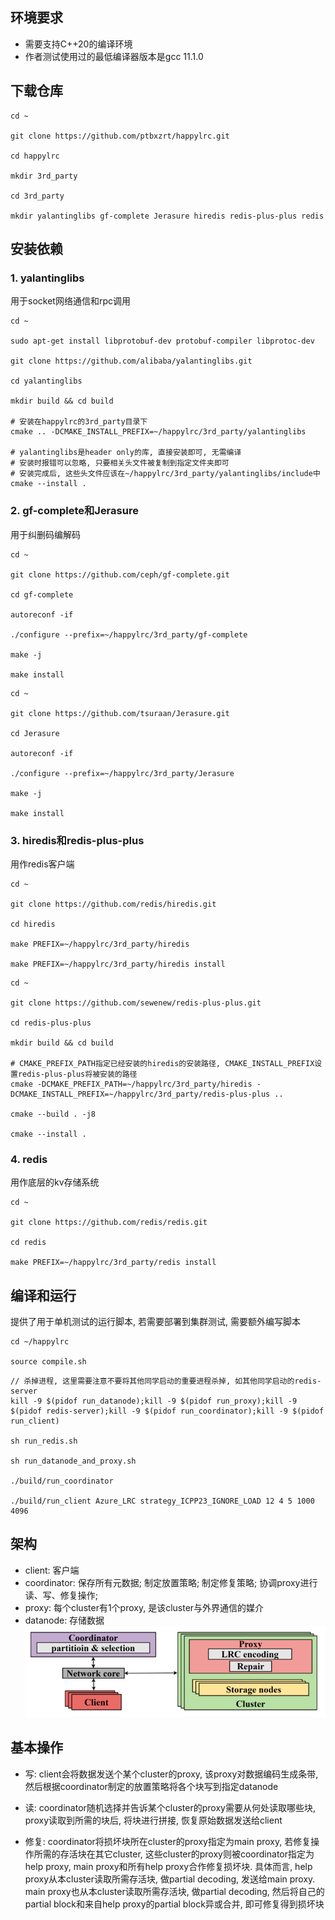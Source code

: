 ## 环境要求
- 需要支持C++20的编译环境
- 作者测试使用过的最低编译器版本是gcc 11.1.0 
## 下载仓库
```
cd ~

git clone https://github.com/ptbxzrt/happylrc.git

cd happylrc

mkdir 3rd_party

cd 3rd_party

mkdir yalantinglibs gf-complete Jerasure hiredis redis-plus-plus redis
```

## 安装依赖
### 1. yalantinglibs
用于socket网络通信和rpc调用
```
cd ~

sudo apt-get install libprotobuf-dev protobuf-compiler libprotoc-dev

git clone https://github.com/alibaba/yalantinglibs.git

cd yalantinglibs

mkdir build && cd build

# 安装在happylrc的3rd_party目录下
cmake .. -DCMAKE_INSTALL_PREFIX=~/happylrc/3rd_party/yalantinglibs

# yalantinglibs是header only的库, 直接安装即可, 无需编译
# 安装时报错可以忽略, 只要相关头文件被复制到指定文件夹即可
# 安装完成后, 这些头文件应该在~/happylrc/3rd_party/yalantinglibs/include中
cmake --install .
```

### 2. gf-complete和Jerasure
用于纠删码编解码
```
cd ~

git clone https://github.com/ceph/gf-complete.git

cd gf-complete

autoreconf -if

./configure --prefix=~/happylrc/3rd_party/gf-complete

make -j

make install
```
```
cd ~

git clone https://github.com/tsuraan/Jerasure.git

cd Jerasure

autoreconf -if

./configure --prefix=~/happylrc/3rd_party/Jerasure

make -j

make install
``` 

### 3. hiredis和redis-plus-plus
用作redis客户端
```
cd ~

git clone https://github.com/redis/hiredis.git

cd hiredis

make PREFIX=~/happylrc/3rd_party/hiredis

make PREFIX=~/happylrc/3rd_party/hiredis install
```
```
cd ~

git clone https://github.com/sewenew/redis-plus-plus.git

cd redis-plus-plus

mkdir build && cd build

# CMAKE_PREFIX_PATH指定已经安装的hiredis的安装路径, CMAKE_INSTALL_PREFIX设置redis-plus-plus将被安装的路径
cmake -DCMAKE_PREFIX_PATH=~/happylrc/3rd_party/hiredis -DCMAKE_INSTALL_PREFIX=~/happylrc/3rd_party/redis-plus-plus ..

cmake --build . -j8

cmake --install .
```

### 4. redis
用作底层的kv存储系统
```
cd ~

git clone https://github.com/redis/redis.git

cd redis

make PREFIX=~/happylrc/3rd_party/redis install
```


## 编译和运行
提供了用于单机测试的运行脚本, 若需要部署到集群测试, 需要额外编写脚本
```
cd ~/happylrc

source compile.sh
```
```
// 杀掉进程, 这里需要注意不要将其他同学启动的重要进程杀掉, 如其他同学启动的redis-server
kill -9 $(pidof run_datanode);kill -9 $(pidof run_proxy);kill -9 $(pidof redis-server);kill -9 $(pidof run_coordinator);kill -9 $(pidof run_client)

sh run_redis.sh

sh run_datanode_and_proxy.sh

./build/run_coordinator

./build/run_client Azure_LRC strategy_ICPP23_IGNORE_LOAD 12 4 5 1000 4096
```

## 架构
- client: 客户端
- coordinator: 保存所有元数据; 制定放置策略; 制定修复策略; 协调proxy进行读、写、修复操作;
- proxy: 每个cluster有1个proxy, 是该cluster与外界通信的媒介
- datanode: 存储数据
![Alt text](architecture.png)


## 基本操作
- 写: client会将数据发送个某个cluster的proxy, 该proxy对数据编码生成条带, 然后根据coordinator制定的放置策略将各个块写到指定datanode

- 读: coordinator随机选择并告诉某个cluster的proxy需要从何处读取哪些块, proxy读取到所需的块后, 将块进行拼接, 恢复原始数据发送给client

- 修复: coordinator将损坏块所在cluster的proxy指定为main proxy, 若修复操作所需的存活块在其它cluster, 这些cluster的proxy则被coordinator指定为help proxy, main proxy和所有help proxy合作修复损坏块. 具体而言, help proxy从本cluster读取所需存活块, 做partial decoding, 发送给main proxy. main proxy也从本cluster读取所需存活块, 做partial decoding, 然后将自己的partial block和来自help proxy的partial block异或合并, 即可修复得到损坏块